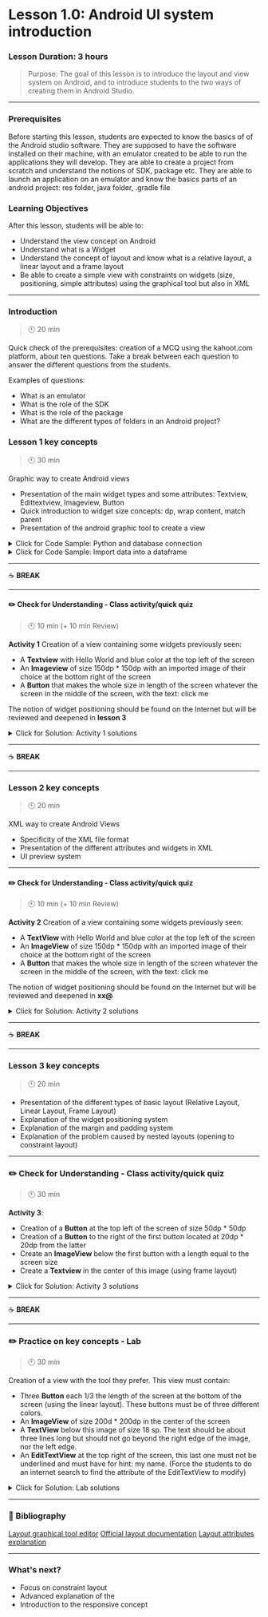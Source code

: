 # Lesson 1.0: Android UI system introduction

### Lesson Duration: 3 hours

> Purpose: The goal of this lesson is to introduce the layout and view system on Android, and to introduce students to the two ways of creating them in Android Studio.

---

### Prerequisites

Before starting this lesson, students are expected to know the basics of of the Android studio software. They are supposed to have the software installed on their machine, with an emulator created to be able to run the applications they will develop. They are able to create a project from scratch and understand the notions of SDK, package etc. They are able to launch an application on an emulator and know the basics parts of an android project: res folder, java folder, .gradle file

### Learning Objectives

After this lesson, students will be able to:

- Understand the view concept on Android
- Understand what is a Widget
- Understand the concept of layout and know what is a relative layout, a linear layout and a frame layout
- Be able to create a simple view with constraints on widgets (size, positioning, simple attributes) using the graphical tool but also in XML

---

### Introduction
> :clock10: 20 min

Quick check of the prerequisites: creation of a MCQ using the kahoot.com platform, about ten questions. 
Take a break between each question to answer the different questions from the students.  

Examples of questions:
- What is an emulator
- What is the role of the SDK
- What is the role of the package
- What are the different types of folders in an Android project?


### Lesson 1 key concepts

> :clock10: 30 min

Graphic way to create Android views

- Presentation of the main widget types and some attributes: Textview, Edittextview, Imageview, Button
- Quick introduction to widget size concepts: dp, wrap content, match parent
- Presentation of the android graphic tool to create a view

<details>
  <summary> Click for Code Sample: Python and database connection </summary>

```python
import pymysql
from sqlalchemy import create_engine
import pandas as pd
import getpass  # To get the password without showing the input
password = getpass.getpass()
```

</details>

<details>
  <summary> Click for Code Sample: Import data into a dataframe </summary>

```python
connection_string = 'mysql+pymysql://root:' + password + '@localhost/bank'
engine = create_engine(connection_string)
query = '''select t.type, t.operation, t.amount as t_amount, t.balance, t.k_symbol, l.amount as l_amount, l.duration, l.payments, l.status
from trans t
left join loan l
on t.account_id = l.account_id;'''

data = pd.read_sql_query(query, engine)
data.head()
```

</details>

---

:coffee: **BREAK**

---

#### :pencil2: Check for Understanding - Class activity/quick quiz

> :clock10: 10 min (+ 10 min Review)

**Activity 1**
Creation of a view containing some widgets previously seen:
- A **Textview** with Hello World and blue color at the top left of the screen
- An **Imageview** of size 150dp * 150dp with an imported image of their choice at the bottom right of the screen
- A **Button** that makes the whole size in length of the screen whatever the screen in the middle of the screen, with the text: click me

The notion of widget positioning should be found on the Internet but will be reviewed and deepened in **lesson 3**

</details>

<details>
  <summary> Click for Solution: Activity 1 solutions </summary>

- Link to [activity 1 solution](https://gist.github.com/ironhack-edu/253270833e1716fca5d7273469ea757d).

</details>

---

:coffee: **BREAK**

---

### Lesson 2 key concepts

> :clock10: 20 min

XML way to create Android Views

- Specificity of the XML file format 
- Presentation of the different attributes and widgets in XML
- UI preview system

---

#### :pencil2: Check for Understanding - Class activity/quick quiz

> :clock10: 10 min (+ 10 min Review)

**Activity 2**
Creation of a view containing some widgets previously seen:
- A **TextView** with Hello World and blue color at the top left of the screen
- An **ImageView** of size 150dp * 150dp with an imported image of their choice at the bottom right of the screen
- A **Button** that makes the whole size in length of the screen whatever the screen in the middle of the screen, with the text: click me

The notion of widget positioning should be found on the Internet but will be reviewed and deepened in **xx@**
<details>
  <summary> Click for Solution: Activity 2 solutions </summary>

- Link to [activity 2 solutions](https://gist.github.com/ironhack-edu/2946a99a19aa1f86c066e7dd1ffec7fc).

</details>

---

:coffee: **BREAK**

---

### Lesson 3 key concepts

> :clock10: 20 min

- Presentation of the different types of basic layout (Relative Layout, Linear Layout, Frame Layout)
- Explanation of the widget positioning system
- Explanation of the margin and padding system
- Explanation of the problem caused by nested layouts (opening to constraint layout)

---

### :pencil2: Check for Understanding - Class activity/quick quiz

> :clock10: 30 min

 **Activity 3**:

- Creation of a **Button** at the top left of the screen of size 50dp * 50dp
- Creation of a **Button** to the right of the first button located at 20dp * 20dp from the latter
- Create an **ImageView** below the first button with a length equal to the screen size
- Create a **Textview** in the center of this image (using frame layout)

<details>
  <summary>Click for Solution: Activity 3 solutions</summary>

- Link to [activity 3 solution](https://gist.github.com/ironhack-edu/9ca2052231cc1802096e2f0c4eb7e9a9).

</details>

---



:coffee: **BREAK**

---

### :pencil2: Practice on key concepts - Lab

> :clock10: 30 min

Creation of a view with the tool they prefer.
This view must contain:

- Three **Button** each 1/3 the length of the screen at the bottom of the screen (using the linear layout). These buttons must be of three different colors.
- An **ImageView** of size 200d * 200dp in the center of the screen
- A **TextView** below this image of size 18 sp. The text should be about three lines long but should not go beyond the right edge of the image, nor the left edge.
- An **EditTextView** at the top right of the screen, this last one must not be underlined and must have for hint: my name. (Force the students to do an internet search to find the attribute of the EditTextView to modify)

<details>
  <summary> Click for Solution: Lab solutions </summary>

- Link to the [lab solution](https://gist.github.com/ironhack-edu/c3e7fba417de11bcf152ba6329acbbb4).

</details>

---
### :book: Bibliography
[Layout graphical tool editor](https://developer.android.com/studio/write/layout-editor)
[Official layout documentation](https://developer.android.com/guide/topics/ui/declaring-layout)
[Layout attributes explanation](https://medium.com/androiddevelopers/layouts-attributes-and-you-9e5a4b4fe32c)

---
### What's next?
- Focus on constraint layout
- Advanced explanation of the 
- Introduction to the responsive concept
